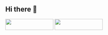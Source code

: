 ## Hi there 👋

<!--
**MKthePrst/mktheprst** is a ✨ _special_ ✨ repository because its `README.md` (this file) appears on your GitHub profile.

Here are some ideas to get you started:

- 🔭 I’m currently working on ...
- 🌱 I’m currently learning ...
- 👯 I’m looking to collaborate on ...
- 🤔 I’m looking for help with ...
- 💬 Ask me about ...
- 📫 How to reach me: ...
- 😄 Pronouns: ...
- ⚡ Fun fact: ...
-->
<!--![instagram](https://github.com/MKthePrst/mktheprst/assets/171680982/592cf1ae-5103-4e4b-b530-dc5fbaac9e95) -->

<!--뱃지-->
<a href="https://www.instagram.com/ch_oi_choi/" target="_blank"><img src="https://img.shields.io/badge/Instagram-E4405F?style=flat&logo=Instagram&logoColor=red" width='150' height='35' /></a>
<a href="https://www.youtube.com/" target="_blank"><img src="https://img.shields.io/badge/YouTube-FF0000?style=flat&logo=YouTube&logoColor=red" width='150' height='35' /></a>
